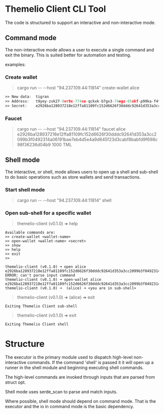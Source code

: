 # Themelio Client CLI Tool

The code is structured to support an interactive and non-interactive mode. 

## Command mode 

The non-interactive mode allows a user to execute a single command and exit the binary. This is suited better for automation and testing.

examples:

### Create wallet
> cargo run -- --host "94.237.109.44:11814" create-wallet alice
```asm
>> New data:  tigran
>> Address:   t9yey-zvk27-9vr9x-774ce-qckxk-b7gx3-74egz-05xkf-p99ka-f4t06-742g
>> Secret:    e2926ba128937218e12ffa81109fc152d6626f30dddc92641d353a3cc2099b3f0492314a06191bae7eb4d5e4a9d645f23d3cabf8babfd9f698c98f36236d04b9
```

### Faucet
> cargo run -- --host "94.237.109.44:11814" faucet alice e2926ba128937218e12ffa81109fc152d6626f30dddc92641d353a3cc2099b3f0492314a06191bae7eb4d5e4a9d645f23d3cabf8babfd9f698c98f36236d04b9 1000 TML


## Shell mode 

The interactive, or shell, mode allows users to open up a shell and sub-shell to do basic operations such as store wallets and send transactions. 

### Start shell mode
> cargo run -- --host "94.237.109.44:11814" shell

### Open sub-shell for a specific wallet 

> themelio-client (v0.1.0) ➜ help

```
Available commands are:
>> create-wallet <wallet-name>
>> open-wallet <wallet-name> <secret>
>> show
>> help
>> exit
>>
```

```
themelio-client (v0.1.0) ➜ open alice e2926ba128937218e12ffa81109fc152d6626f30dddc92641d353a3cc2099b3f0492314a06191bae7eb4d5e4a9d645f23d3cabf8babfd9f698c98f36236d04b9
ERROR: can't parse input command
themelio-client (v0.1.0) ➜ open-wallet alice e2926ba128937218e12ffa81109fc152d6626f30dddc92641d353a3cc2099b3f0492314a06191bae7eb4d5e4a9d645f23d3cabf8babfd9f698c98f36236d04b9
themelio-client (v0.1.0) ➜  (alice) ➜ <you are in sub-shell>
```

> themelio-client (v0.1.0) ➜  (alice) ➜ exit

```
Exiting Themelio Client sub-shell
```

> themelio-client (v0.1.0) ➜ exit

```
Exiting Themelio Client shell
```
# Structure

The executor is the primary module used to dispatch high-level non-interactive commands. If the command 'shell' is passed it it will open up a runner in the shell module and beginning executing shell commands. 

The high-level commands are invoked through inputs that are parsed from struct opt. 

Shell mode uses serde_scan to parse and match inputs. 

Where possible, shell mode should depend on command mode.  That is the executor and the io in command mode is the basic dependency. 
